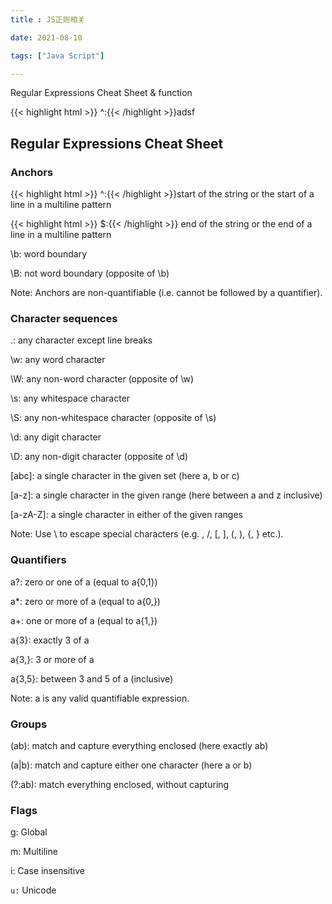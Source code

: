 ```yaml
---
title : JS正则相关 

date: 2021-08-10

tags: ["Java Script"]

---
```


Regular Expressions Cheat Sheet & function

<!--more-->
{{< highlight html >}} ^:{{< /highlight >}}adsf

## Regular Expressions Cheat Sheet

### Anchors

{{< highlight html >}} ^:{{< /highlight >}}start of the string or the start of a line in a multiline pattern

{{< highlight html >}} $:{{< /highlight >}} end of the string or the end of a line in a multiline pattern

\b: word boundary

\B: not word boundary (opposite of \b)

Note: Anchors are non-quantifiable (i.e. cannot be followed by a quantifier).

### Character sequences

.: any character except line breaks

\w: any word character

\W: any non-word character (opposite of \w)

\s: any whitespace character

\S: any non-whitespace character (opposite of \s)

\d: any digit character

\D: any non-digit character (opposite of \d)

[abc]: a single character in the given set (here a, b or c)

[^abc]: a single character not in the given set (opposite of [abc])

[a-z]: a single character in the given range (here between a and z inclusive)

[^a-z]: a single character not in the given range (opposite of [a-z])

[a-zA-Z]: a single character in either of the given ranges

Note: Use \ to escape special characters (e.g. \, /, [, ], (, ), {, } etc.).

### Quantifiers

a?: zero or one of a (equal to a{0,1})

a*: zero or more of a (equal to a{0,})

a+: one or more of a (equal to a{1,})

a{3}: exactly 3 of a

a{3,}: 3 or more of a

a{3,5}: between 3 and 5 of a (inclusive)

Note: a is any valid quantifiable expression.

### Groups

(ab): match and capture everything enclosed (here exactly ab)

(a|b): match and capture either one character (here a or b)

(?:ab): match everything enclosed, without capturing

### Flags

g: Global

m: Multiline

i: Case insensitive

```u:``` Unicode
